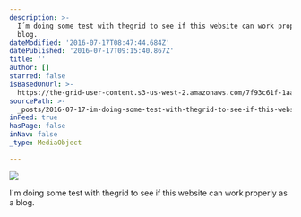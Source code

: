 ```yaml
---
description: >-
  I´m doing some test with thegrid to see if this website can work properly as a
  blog.
dateModified: '2016-07-17T08:47:44.684Z'
datePublished: '2016-07-17T09:15:40.867Z'
title: ''
author: []
starred: false
isBasedOnUrl: >-
  https://the-grid-user-content.s3-us-west-2.amazonaws.com/7f93c61f-1aa8-47d4-837e-f98386644723.jpg
sourcePath: >-
  _posts/2016-07-17-im-doing-some-test-with-thegrid-to-see-if-this-website-can.md
inFeed: true
hasPage: false
inNav: false
_type: MediaObject

---
```

![](https://the-grid-user-content.s3-us-west-2.amazonaws.com/7f93c61f-1aa8-47d4-837e-f98386644723.jpg)

I´m doing some test with thegrid to see if this website can work properly as a blog.